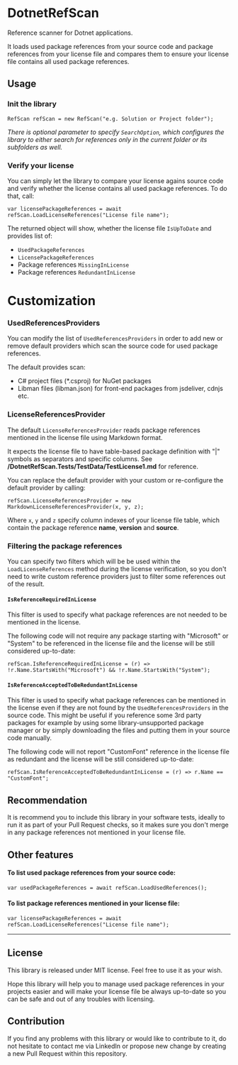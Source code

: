 # DotnetRefScan
Reference scanner for Dotnet applications.

It loads used package references from your source code and package references from your license file and compares them to ensure your license file contains all used package references.


## Usage

### Init the library

```
RefScan refScan = new RefScan("e.g. Solution or Project folder");
```
*There is optional parameter to specify `SearchOption`, which configures the library to either search for references only in the current folder or its subfolders as well.*


### Verify your license
You can simply let the library to compare your license agains source code and verify whether the license contains all used package references.
To do that, call:

```
var licensePackageReferences = await refScan.LoadLicenseReferences("License file name");
```

The returned object will show, whether the license file `IsUpToDate` and provides list of:
- `UsedPackageReferences`
- `LicensePackageReferences`
- Package references `MissingInLicense`
- Package references `RedundantInLicense`


# Customization

### UsedReferencesProviders

You can modify the list of `UsedReferencesProviders` in order to add new or remove default providers which scan the source code for used package references.

The default provides scan:
- C# project files (*.csproj) for NuGet packages
- Libman files (libman.json) for front-end packages from jsdeliver, cdnjs etc.


### LicenseReferencesProvider

The default `LicenseReferencesProvider` reads package references mentioned in the license file using Markdown format.

It expects the license file to have table-based package definition with "|" symbols as separators and specific columns. See **/DotnetRefScan.Tests/TestData/TestLicense1.md** for reference.

You can replace the default provider with your custom or re-configure the default provider by calling:
```
refScan.LicenseReferencesProvider = new MarkdownLicenseReferencesProvider(x, y, z);
```
Where `x`, `y` and `z` specify column indexes of your license file table, which contain the package reference **name**, **version** and **source**.


### Filtering the package references

You can specify two filters which will be be used within the `LoadLicenseReferences` method during the license verification, so you don't need to write custom reference providers just to filter some references out of the result.

#### `IsReferenceRequiredInLicense`
This filter is used to specify what package references are not needed to be mentioned in the license.

The following code will not require any package starting with "Microsoft" or "System" to be referenced in the license file and the license will be still considered up-to-date:
```
refScan.IsReferenceRequiredInLicense = (r) => !r.Name.StartsWith("Microsoft") && !r.Name.StartsWith("System");
```

#### `IsReferenceAcceptedToBeRedundantInLicense`
This filter is used to specify what package references can be mentioned in the license even if they are not found by the `UsedReferencesProviders` in the source code.
This might be useful if you reference some 3rd party packages for example by using some library-unsupported package manager or by simply downloading the files and putting them in your source code manually.

The following code will not report "CustomFont" reference in the license file as redundant and the license will be still considered up-to-date:
```
refScan.IsReferenceAcceptedToBeRedundantInLicense = (r) => r.Name == "CustomFont";
```

## Recommendation

It is recommend you to include this library in your software tests, ideally to run it as part of your Pull Request checks, so it makes sure you don't merge in any package references not mentioned in your license file.


## Other features

#### To list used package references from your source code:

```
var usedPackageReferences = await refScan.LoadUsedReferences();
```


#### To list package references mentioned in your license file:

```
var licensePackageReferences = await refScan.LoadLicenseReferences("License file name");
```

---

## License

This library is released under MIT license. Feel free to use it as your wish.

Hope this library will help you to manage used package references in your projects easier and will make your license file be always up-to-date so you can be safe and out of any troubles with licensing.

## Contribution

If you find any problems with this library or would like to contribute to it, do not hesitate to contact me via LinkedIn or propose new change by creating a new Pull Request within this repository.